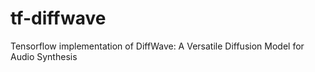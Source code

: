 # tf-diffwave
Tensorflow implementation of DiffWave: A Versatile Diffusion Model for Audio Synthesis
